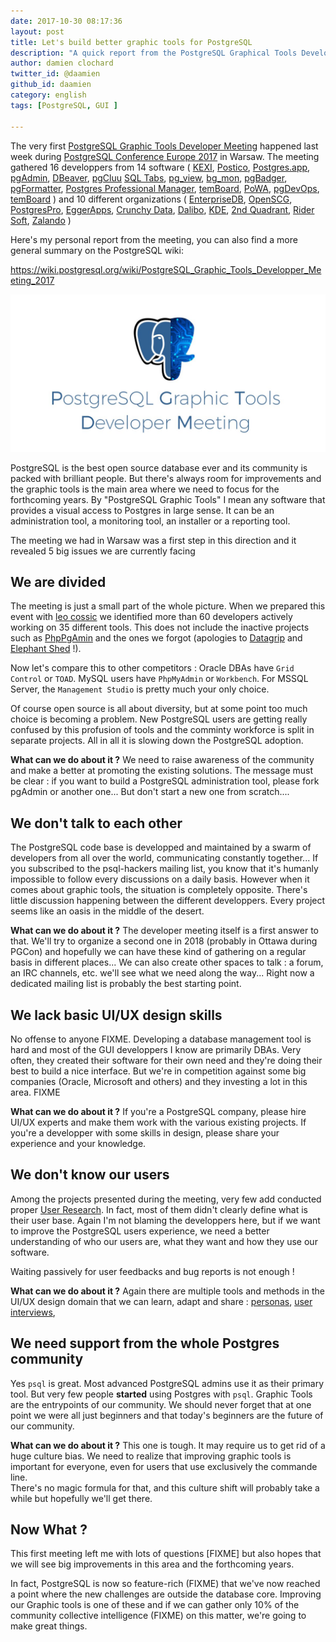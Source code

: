 ```yaml
---
date: 2017-10-30 08:17:36
layout: post
title: Let's build better graphic tools for PostgreSQL 
description: "A quick report from the PostgreSQL Graphical Tools Developers Meeting"
author: damien clochard
twitter_id: @daamien
github_id: daamien
category: english
tags: [PostgreSQL, GUI ]

---
```


The very first [PostgreSQL Graphic Tools Developer
Meeting](https://wiki.postgresql.org/wiki/PostgreSQL_Graphic_Tools_Developper_Meeting_2017) 
happened last week during [PostgreSQL Conference Europe 2017](https://2017.pgconf.eu) 
in Warsaw. The meeting gathered 16 developpers from 14 software (
[KEXI](), 
[Postico](),
[Postgres.app](), 
[pgAdmin](), 
[DBeaver](), 
[pgCluu]()
[SQL Tabs](), 
[pg_view](), 
[bg_mon](), 
[pgBadger](), 
[pgFormatter](),
[Postgres Professional Manager](), 
[temBoard](),
[PoWA](), 
[pgDevOps](), 
[temBoard]()
) and 10 different organizations (
[EnterpriseDB](), 
[OpenSCG](), 
[PostgresPro](), 
[EggerApps](), 
[Crunchy Data](), 
[Dalibo](https://dalibo.com/),
[KDE](http://kde.org/), 
[2nd Quadrant](),
[Rider Soft](),
[Zalando]()
)

Here's my personal report from the meeting, you can also find a more general summary on the PostgreSQL wiki: 

<https://wiki.postgresql.org/wiki/PostgreSQL_Graphic_Tools_Developper_Meeting_2017>

<!--MORE-->

![PostgreSQL Graphic Tools Developer Meeting](/_images/pgtdm.jpg)

PostgreSQL is the best open source database ever and its community is packed
with brilliant people. But there's always room for improvements and the graphic
tools is the main area where we need to focus for the forthcoming years. By
"PostgreSQL Graphic Tools" I mean any software that provides a visual access to
Postgres in large sense. It can be an administration tool, a monitoring tool, an installer or a reporting tool.    

The meeting we had in Warsaw was a first step in this direction and it revealed
5 big issues we are currently facing

We are divided
-------------------------------------------------------------------------------

The meeting is just a small part of the whole picture. When we prepared this
event with [leo cossic](https://github.com/leorenc) we identified more than 60 developers 
actively working on 35 different tools. This does not include the inactive
projects such as [PhpPgAmin](FIXME) and the ones we forgot (apologies to 
[Datagrip](FIXME) and [Elephant Shed](FIXME) !).

Now let's compare this to other competitors : Oracle DBAs have `Grid Control` or
`TOAD`. MySQL users have `PhpMyAdmin` or `Workbench`. For MSSQL
Server, the `Management Studio` is pretty much your only choice.

Of course open source is all about diversity, but at some point too much choice is
becoming a problem. New PostgreSQL users are getting really confused by this
profusion of tools and the comminty workforce is split in separate projects. 
All in all it is slowing down the PostgreSQL adoption.

__What can we do about it ?__ We need to raise awareness of the community and
make a better at promoting the existing solutions. The message must be clear :
if you want to build a PostgreSQL administration tool, please fork pgAdmin or
another one... But don't start a new one from scratch....


We don't talk to each other
-------------------------------------------------------------------------------

The PostgreSQL code base is developped and maintained by a swarm of developers
from all over the world, communicating constantly together... If you subscribed
to the psql-hackers mailing list, you know that it's humanly impossible to
follow every discussions on a daily basis. However when it comes about graphic
tools, the situation is completely opposite. There's little discussion happening
between the different developpers. Every project seems like an oasis in the
middle of the desert.

__What can we do about it ?__ The developer meeting itself is a first answer to
that. We'll try to organize a second one in 2018 (probably in Ottawa during
PGCon) and hopefully we can have these kind of gathering on a regular basis in
different places... We can also create other spaces to talk : a forum, an IRC
channels, etc. we'll see what we need along the way...  Right now a dedicated 
mailing list is probably the best starting point.




We lack basic UI/UX design skills 
-------------------------------------------------------------------------------

No offense to anyone FIXME. Developing a database management tool is hard and most of
the GUI developpers I know are primarily DBAs. Very often, they created their 
software for their own need and they're doing their best to build a nice 
interface. But we're in competition against some big companies (Oracle, 
Microsoft and others) and they investing a lot in this area. 
FIXME

__What can we do about it ?__ If you're a PostgreSQL company, please hire UI/UX
experts and make them work with the various existing projects. If you're a
developper with some skills in design, please share your experience and your
knowledge.  

We don't know our users
-------------------------------------------------------------------------------

Among the projects presented during the meeting, very few add conducted proper
[User Research](https://en.wikipedia.org/wiki/User_Research). In fact, most of
them didn't clearly define what is their user base. Again I'm not blaming the 
developpers here, but if we want to improve the PostgreSQL users experience, we 
need a better understanding of who our users are, what they want and how they 
use our software.  

Waiting passively for user feedbacks and bug reports is not enough !

__What can we do about it ?__ Again there are multiple tools and methods in the 
UI/UX design domain that we can learn, adapt and share : [personas](FIXME), [user interviews](FIXME), 




We need support from the whole Postgres community
-------------------------------------------------------------------------------

Yes `psql` is great. Most advanced PostgreSQL admins use it as their primary
tool. But very few people **started** using Postgres with `psql`. Graphic Tools
are the entrypoints of our community. We should never forget that at one point
we were all just beginners and that today's beginners are the future of our
community.


__What can we do about it ?__  This one is tough. It may require us to get rid
of a huge culture bias. We need to realize that improving graphic tools is
important for everyone, even for users that use exclusively the commande line.  
There's no magic formula for that, and this culture shift will probably take a
while but hopefully we'll get there.


Now What ? 
-------------------------------------------------------------------------------

This first meeting left me with lots of questions [FIXME] but also hopes that 
we will see big improvements in this area and the forthcoming years.

In fact, PostgreSQL is now so feature-rich (FIXME) that we've now reached a 
point where the new challenges are outside the database core. Improving our 
Graphic tools is one of these and if we can gather only 10% of the community 
collective intelligence (FIXME) on this matter, we're going to make great 
things. 





